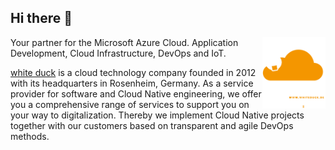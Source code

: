 ## Hi there 👋

<img width="20%" align="right" alt="white duck Logo" src="https://raw.githubusercontent.com/whiteducksoftware/.github/main/profile/logo/wd-dark.png">

Your partner for the Microsoft Azure Cloud. Application Development, Cloud Infrastructure, DevOps and IoT.

[white duck](https://whiteduck.de) is a cloud technology company founded in 2012 with its headquarters in Rosenheim, Germany. As a service provider for software and Cloud Native engineering, we offer you a comprehensive range of services to support you on your way to digitalization. Thereby we implement Cloud Native projects together with our customers based on transparent and agile DevOps methods.
